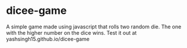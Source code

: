 # dicee-game
A simple game made using javascript that rolls two random die. The one with the higher number on the dice wins. Test it out at yashsingh15.github.io/dicee-game

